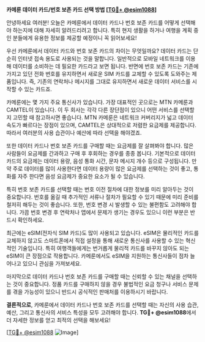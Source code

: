 **카메룬 데이터 카드/번호 보존 카드 선택 방법 [[TG💪+ @esim1088](https://t.me/s/esim1088)]**

안녕하세요 여러분! 오늘은 카메룬에서 데이터 카드나 번호 보존 카드를 어떻게 선택해야 하는지에 대해 자세히 알려드리려고 합니다. 특히 현지 생활을 하거나 여행을 계획 중인 분들에게 유용한 정보를 제공할 예정이니 꼭 읽어보세요!

우선 카메룬에서 데이터 카드와 번호 보존 카드의 차이는 무엇일까요? 데이터 카드는 단순히 인터넷 접속 용도로 사용되는 것을 말합니다. 일반적으로 모바일 네트워크를 이용해 데이터를 소비하는 데 필요한 카드라고 보면 됩니다. 반면에 번호 보존 카드는 기존에 가지고 있던 전화 번호를 유지하면서 새로운 SIM 카드를 교체할 수 있도록 도와주는 제품입니다. 즉, 기존의 연락처나 메시지를 그대로 유지하면서 새로운 데이터 서비스를 시작할 수 있는 카드죠.

카메룬에는 몇 가지 주요 통신사가 있습니다. 가장 대표적인 곳으로는 MTN 카메룬과 CAMTEL이 있습니다. 이 두 회사는 각각 다른 장단점이 있으니 어떤 서비스를 선택할지 고민할 때 참고하시면 좋습니다. MTN 카메룬은 네트워크 커버리지가 넓고 데이터 속도가 빠르다는 장점이 있으며, CAMTEL은 상대적으로 저렴한 요금제를 제공합니다. 따라서 여러분의 사용 습관이나 예산에 따라 선택을 해야겠죠.

또한 데이터 카드나 번호 보존 카드를 구매할 때는 요금제를 잘 살펴봐야 합니다. 많은 사람들이 요금제를 간과하고 구매 후 후회하는 경우를 종종 봅니다. 기본적으로 데이터 카드의 요금제는 데이터 용량, 음성 통화 시간, 문자 메시지 개수 등으로 구성됩니다. 만약 주로 데이터를 많이 사용한다면 데이터 용량이 많은 요금제를 선택하는 것이 좋고, 통화를 자주 한다면 음성 요금제가 중요한 요소가 될 수 있습니다.

특히 번호 보존 카드를 선택할 때는 번호 이전 절차에 대한 정보를 미리 알아두는 것이 중요합니다. 번호를 옮길 때 추가적인 서류나 절차가 필요할 수 있기 때문에 미리 준비를 철저히 해두는 것이 좋습니다. 또한, 번호 변경 시 발생할 수 있는 불편함도 고려해야 합니다. 가끔 번호 변경 후 연락처나 앱에서 문제가 생기는 경우도 있으니 이런 부분은 반드시 확인하세요.

최근에는 eSIM(전자식 SIM 카드)도 많이 사용되고 있습니다. eSIM은 물리적인 카드를 교체하지 않고도 스마트폰에서 직접 설정을 통해 새로운 통신사를 사용할 수 있는 혁신적인 기술입니다. 특히 여행객들에게는 번거롭게 물리적 카드를 바꾸지 않아도 되는 eSIM이 큰 장점으로 작용합니다. 카메룬에서도 eSIM을 지원하는 통신사들이 점차 늘어나고 있으니 관심을 가져보세요.

마지막으로 데이터 카드나 번호 보존 카드를 구매할 때는 신뢰할 수 있는 채널을 선택하는 것이 중요합니다. 정품 카드를 구매하지 않을 경우 불법적인 요금 청구나 서비스 문제를 겪을 가능성이 있으니 반드시 공식적인 판매처를 이용하시기 바랍니다.

**결론적으로**, 카메룬에서 데이터 카드나 번호 보존 카드를 선택할 때는 자신의 사용 습관, 예산, 그리고 통신사의 서비스 특성을 모두 고려해야 합니다. **TG💪+ @esim1088**에서 더 자세한 정보를 얻고 최적의 선택을 해보세요! 

[[TG💪+ @esim1088](https://t.me/s/esim1088) ![Image](https://i.postimg.cc/Y0z9fWf4/image.png)]